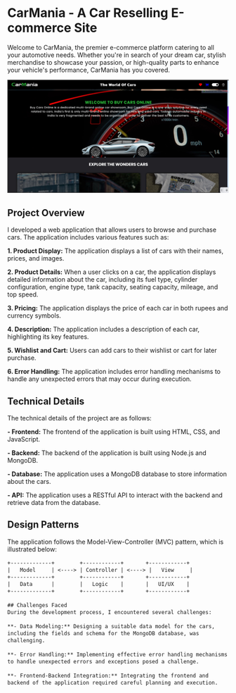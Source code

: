 # CarMania - A Car Reselling E-commerce Site

Welcome to CarMania, the premier e-commerce platform catering to all your automotive needs. Whether you're in search of your dream car, stylish merchandise to showcase your passion, or high-quality parts to enhance your vehicle's performance, CarMania has you covered.

![CarMania](image.png)

## Project Overview
I developed a web application that allows users to browse and purchase cars. The application includes various features such as:

**1. Product Display:** The application displays a list of cars with their names, prices, and images.

**2. Product Details:** When a user clicks on a car, the application displays detailed information about the car, including its fuel type, cylinder configuration, engine type, tank capacity, seating capacity, mileage, and top speed.

**3. Pricing:** The application displays the price of each car in both rupees and currency symbols.

**4. Description:** The application includes a description of each car, highlighting its key features.

**5. Wishlist and Cart:** Users can add cars to their wishlist or cart for later purchase.

**6. Error Handling:** The application includes error handling mechanisms to handle any unexpected errors that may occur during execution.

## Technical Details
The technical details of the project are as follows:

**- Frontend:** The frontend of the application is built using HTML, CSS, and JavaScript.

**- Backend:** The backend of the application is built using Node.js and MongoDB.

**- Database:** The application uses a MongoDB database to store information about the cars.

**- API:** The application uses a RESTful API to interact with the backend and retrieve data from the database.

## Design Patterns
The application follows the Model-View-Controller (MVC) pattern, which is illustrated below:

```plaintext
+-------------+        +------------+       +------------+
|   Model     | <----> | Controller | <----> |   View     |
+-------------+        +------------+       +------------+
|   Data      |        |   Logic    |       |   UI/UX    |
+-------------+        +------------+       +------------+

## Challenges Faced
During the development process, I encountered several challenges:

**- Data Modeling:** Designing a suitable data model for the cars, including the fields and schema for the MongoDB database, was challenging.

**- Error Handling:** Implementing effective error handling mechanisms to handle unexpected errors and exceptions posed a challenge.

**- Frontend-Backend Integration:** Integrating the frontend and backend of the application required careful planning and execution.

